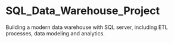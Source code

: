 # SQL_Data_Warehouse_Project
Building a modern data warehouse with SQL server, including ETL processes, data modeling and analytics. 
